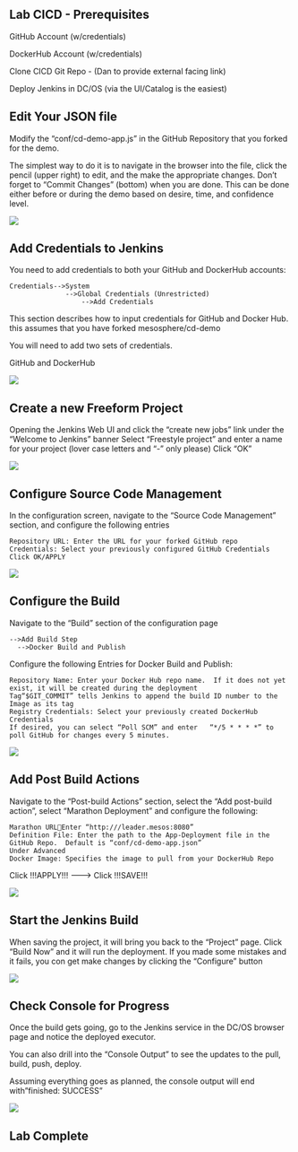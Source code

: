 ## Lab CICD - Prerequisites

GitHub Account (w/credentials)

DockerHub Account (w/credentials)

Clone CICD Git Repo - (Dan to provide external facing link)

Deploy Jenkins in DC/OS (via the UI/Catalog is the easiest)

## Edit Your JSON file

Modify the “conf/cd-demo-app.js” in the GitHub Repository that you forked for the demo.

The simplest way to do it is to navigate in the browser into the file, click the pencil (upper right) to edit, and the make the appropriate changes.  Don’t forget to “Commit Changes” (bottom) when you are done.
This can be done either before or during the demo based on desire, time, and confidence level.


![](https://i.imgur.com/R4iyLmx.png)

## Add Credentials to Jenkins

You need to add credentials to both your GitHub and DockerHub accounts:
```
Credentials-->System     
              -->Global Credentials (Unrestricted)          
                  -->Add Credentials   
```

This section describes how to input credentials for GitHub and Docker Hub.  this assumes that you have forked mesosphere/cd-demo

You will need to add two sets of credentials.

GitHub and DockerHub

![](https://i.imgur.com/ZBBxiVw.png)

## Create a new Freeform Project

Opening the Jenkins Web UI and click the “create new jobs” link under the “Welcome to Jenkins” banner
Select “Freestyle project” and enter a name for your project (lover case letters and “-” only please)
Click “OK”

![](https://i.imgur.com/snQOEAk.png)

## Configure Source Code Management

In the configuration screen, navigate to the “Source Code Management” section, and configure the following entries
```
Repository URL: Enter the URL for your forked GitHub repo
Credentials: Select your previously configured GitHub Credentials
Click OK/APPLY
```
![](https://i.imgur.com/MRtjjH2.png)

## Configure the Build

Navigate to the “Build” section of the configuration page
```
-->Add Build Step
  -->Docker Build and Publish
```
Configure the following Entries for Docker Build and Publish:
```
Repository Name: Enter your Docker Hub repo name.  If it does not yet exist, it will be created during the deployment
Tag“$GIT_COMMIT” tells Jenkins to append the build ID number to the Image as its tag
Registry Credentials: Select your previously created DockerHub Credentials
If desired, you can select “Poll SCM” and enter   “*/5 * * * *” to poll GitHub for changes every 5 minutes.
```
![](https://i.imgur.com/cRrSE4Z.png)

## Add Post Build Actions

Navigate to the “Post-build Actions” section, select the “Add post-build action”, select “Marathon Deployment” and configure the following:
```
Marathon URLEnter “http:///leader.mesos:8080”
Definition File: Enter the path to the App-Deployment file in the GitHub Repo.  Default is “conf/cd-demo-app.json”
Under Advanced
Docker Image: Specifies the image to pull from your DockerHub Repo
```
Click !!!APPLY!!! ---> Click !!!SAVE!!!

![](https://i.imgur.com/RSK1HJB.png)

## Start the Jenkins Build

When saving the project, it will bring you back to the “Project” page.  Click “Build Now” and it will run the deployment.
If you made some mistakes and it fails, you con get make changes by clicking the “Configure” button 

![](https://i.imgur.com/6xzZ4Bj.png)

## Check Console for Progress

Once the build gets going, go to the Jenkins service in the DC/OS browser page and notice the deployed executor.

You can also drill into the “Console Output” to see the updates to the pull, build, push, deploy.

Assuming everything goes as planned, the console output will end with”finished: SUCCESS”

![](https://i.imgur.com/vQn2Gyb.png)

## Lab Complete



